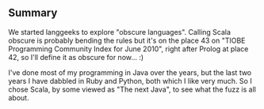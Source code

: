 ## Summary
We started langgeeks to explore "obscure languages". Calling Scala obscure is probably bending the rules but it's on the place 43 on "TIOBE Programming Community Index for June 2010", right after Prolog at place 42, so I'll define it as obscure for now... :)

I've done most of my programming in Java over the years, but the last two years I have dabbled in Ruby and Python, both which I like very much. So I chose Scala, by some viewed as "The next Java", to see what the fuzz is all about.
